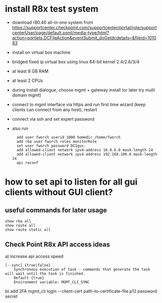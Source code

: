 # install R8x test system

- download r80.40 all-in-one system from <https://supportcenter.checkpoint.com/supportcenter/portal/role/supportcenterUser/page/default.psml/media-type/html?action=portlets.DCFileAction&eventSubmit_doGetdcdetails=&fileid=101083>
-  install on virtual box machine
  - bridged fixed ip virtual box using linux 64-bit kernel 2.4/2.6/3/4
  - at least 8 GB RAM
  - at least 2 CPUs
  - during install dialogue, choose mgmt + gateway install (or later try multi domain mgmt) 
- connect to mgmt interface via https and run first time wizard (keep clients can connect from any host), restart
- connect via ssh and set expert password
- also run

        add user fworch userid 1000 homedir /home/fworch
        add rba user fworch roles monitorRole
        set user fworch password DC1gus.
        add allowed-client network ipv4-address 10.8.6.0 mask-length 24
        add allowed-client network ipv4-address 192.168.100.0 mask-length 24
        api reconf 

# how to set api to listen for all gui clients without GUI client?

## useful commands for later usage

    show rba all
    show route all
    show route static all


## Check Point R8x API access ideas

a) increase api access speed
```console
[--sync] {true|false}
	Synchronous execution of task - commands that generate the task will wait until the task is finished.
	Default {true}
	Environment variable: MGMT_CLI_SYNC
```
b) add 2FA
        mgmt_cli login --client-cert path-to-certificate-file.p12 password secret
